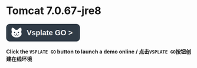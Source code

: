 # Tomcat 7.0.67-jre8

<a href="https://www.vsplate.com/?docker-compose=https://github.com/vsplate/dcenvs/tomcat/7.0.67-jre8"><img alt="VSPLATE GO" src="https://raw.githubusercontent.com/vsplate/images/master/vsgo_btn.png" width="200px"></a>

**Click the `VSPLATE GO` button to launch a demo online / 点击`VSPLATE GO`按钮创建在线环境**